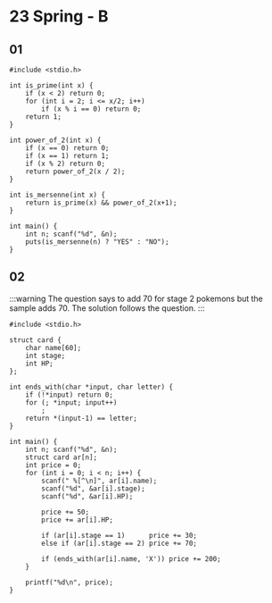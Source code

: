 
# 23 Spring - B

## 01

```c:line-numbers
#include <stdio.h>

int is_prime(int x) {
    if (x < 2) return 0;
    for (int i = 2; i <= x/2; i++)
        if (x % i == 0) return 0;
    return 1;
}

int power_of_2(int x) {
    if (x == 0) return 0;
    if (x == 1) return 1;
    if (x % 2) return 0;
    return power_of_2(x / 2);
}

int is_mersenne(int x) {
    return is_prime(x) && power_of_2(x+1);
}

int main() {
    int n; scanf("%d", &n);
    puts(is_mersenne(n) ? "YES" : "NO");
}
```


## 02

:::warning
The question says to add 70 for stage 2 pokemons but the sample adds 70.
The solution follows the question.
:::

```c:line-numbers
#include <stdio.h>

struct card {
    char name[60];
    int stage;
    int HP;
};

int ends_with(char *input, char letter) {
    if (!*input) return 0;
    for (; *input; input++)
        ;
    return *(input-1) == letter;
}

int main() {
    int n; scanf("%d", &n);
    struct card ar[n];
    int price = 0;
    for (int i = 0; i < n; i++) {
        scanf(" %[^\n]", ar[i].name);
        scanf("%d", &ar[i].stage);
        scanf("%d", &ar[i].HP);

        price += 50;
        price += ar[i].HP;

        if (ar[i].stage == 1)      price += 30;
        else if (ar[i].stage == 2) price += 70;

        if (ends_with(ar[i].name, 'X')) price += 200;
    }

    printf("%d\n", price);
}
```
